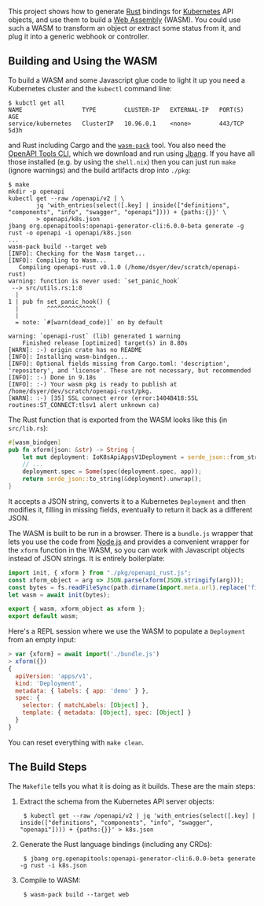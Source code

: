 This project shows how to generate [Rust](https://www.rust-lang.org/) bindings for [Kubernetes](https://kubernetes.io) API objects, and use them to build a [Web Assembly](https://webassembly.org/) (WASM). You could use such a WASM to transform an object or extract some status from it, and plug it into a generic webhook or controller.

## Building and Using the WASM

To build a WASM and some Javascript glue code to light it up you need a Kubernetes cluster and the `kubectl` command line:

```
$ kubctl get all
NAME                 TYPE        CLUSTER-IP   EXTERNAL-IP   PORT(S)   AGE
service/kubernetes   ClusterIP   10.96.0.1    <none>        443/TCP   5d3h
```

and Rust including Cargo and the [`wasm-pack`](https://github.com/rustwasm/wasm-pack) tool. You also need the [OpenAPI Tools CLI](https://github.com/OpenAPITools/openapi-generator), which we download and run using [Jbang](https://www.jbang.dev/). If you have all those installed (e.g. by using the `shell.nix`) then you can just run `make` (ignore warnings) and the build artifacts drop into `./pkg`:

```
$ make
mkdir -p openapi
kubectl get --raw /openapi/v2 | \
        jq 'with_entries(select([.key] | inside(["definitions", "components", "info", "swagger", "openapi"]))) + {paths:{}}' \
        > openapi/k8s.json
jbang org.openapitools:openapi-generator-cli:6.0.0-beta generate -g rust -o openapi -i openapi/k8s.json
...
wasm-pack build --target web
[INFO]: Checking for the Wasm target...
[INFO]: Compiling to Wasm...
   Compiling openapi-rust v0.1.0 (/home/dsyer/dev/scratch/openapi-rust)
warning: function is never used: `set_panic_hook`
 --> src/utils.rs:1:8
  |
1 | pub fn set_panic_hook() {
  |        ^^^^^^^^^^^^^^
  |
  = note: `#[warn(dead_code)]` on by default

warning: `openapi-rust` (lib) generated 1 warning
    Finished release [optimized] target(s) in 8.80s
[WARN]: :-) origin crate has no README
[INFO]: Installing wasm-bindgen...
[INFO]: Optional fields missing from Cargo.toml: 'description', 'repository', and 'license'. These are not necessary, but recommended
[INFO]: :-) Done in 9.18s
[INFO]: :-) Your wasm pkg is ready to publish at /home/dsyer/dev/scratch/openapi-rust/pkg.
[WARN]: :-) [35] SSL connect error (error:1404B418:SSL routines:ST_CONNECT:tlsv1 alert unknown ca)
```

The Rust function that is exported from the WASM looks like this (in `src/lib.rs`):

```Rust
#[wasm_bindgen]
pub fn xform(json: &str) -> String {
    let mut deployment: IoK8sApiAppsV1Deployment = serde_json::from_str(json).unwrap();
    // ...
    deployment.spec = Some(spec(deployment.spec, app));
    return serde_json::to_string(&deployment).unwrap();
}
```

It accepts a JSON string, converts it to a Kubernetes `Deployment` and then modifies it, filling in missing fields, eventually to return it back as a different JSON.

The WASM is built to be run in a browser. There is a `bundle.js` wrapper that lets you use the code from [Node.js](https://nodejs.org) and provides a convenient wrapper for the `xform` function in the WASM, so you can work with Javascript objects instead of JSON strings. It is entirely boilerplate:

```javascript
import init, { xform } from "./pkg/openapi_rust.js";
const xform_object = arg => JSON.parse(xform(JSON.stringify(arg)));
const bytes = fs.readFileSync(path.dirname(import.meta.url).replace('file://', '') + '/pkg/openapi_rust_bg.wasm');
let wasm = await init(bytes);

export { wasm, xform_object as xform };
export default wasm;
```

Here's a REPL session where we use the WASM to populate a `Deployment` from an empty input:

```javascript
> var {xform} = await import('./bundle.js')
> xform({})
{
  apiVersion: 'apps/v1',
  kind: 'Deployment',
  metadata: { labels: { app: 'demo' } },
  spec: {
    selector: { matchLabels: [Object] },
    template: { metadata: [Object], spec: [Object] }
  }
}
```

You can reset everything with `make clean`.

## The Build Steps

The `Makefile` tells you what it is doing as it builds. These are the main steps:

1. Extract the schema from the Kubernetes API server objects:

        $ kubectl get --raw /openapi/v2 | jq 'with_entries(select([.key] | inside(["definitions", "components", "info", "swagger", "openapi"]))) + {paths:{}}' > k8s.json
2. Generate the Rust language bindings (including any CRDs):

        $ jbang org.openapitools:openapi-generator-cli:6.0.0-beta generate -g rust -i k8s.json
3. Compile to WASM:

        $ wasm-pack build --target web